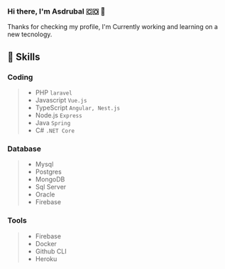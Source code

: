 ### Hi there, I'm Asdrubal :colombia: 👋

<!--
**ahernand53/ahernand53** is a ✨ _special_ ✨ repository because its `README.md` (this file) appears on your GitHub profile.

-->

Thanks for checking my profile, I'm Currently working and learning on a new tecnology.

## :muscle: Skills

### Coding

 > - PHP `laravel`
 > - Javascript `Vue.js`
 > - TypeScript `Angular, Nest.js`
 > - Node.js `Express`
 > - Java `Spring `
 > - C# `.NET Core`

### Database

 > - Mysql
 > - Postgres
 > - MongoDB
 > - Sql Server
 > - Oracle
 > - Firebase
 
### Tools

 > - Firebase
 > - Docker
 > - Github CLI
 > - Heroku